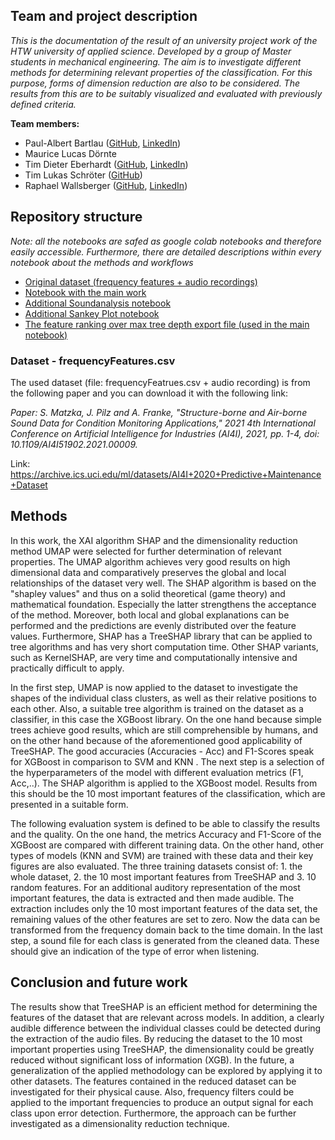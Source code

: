 ## Team and project  description
*This is the documentation of the result of an university project work of the HTW university of applied science. Developed by a group of Master students in mechanical engineering. The aim is to investigate different methods for determining relevant properties of the classification. For this purpose, forms of dimension reduction are also to be considered. The results from this are to be suitably visualized and evaluated with previously defined criteria.*

**Team members:**


*   Paul-Albert Bartlau ([GitHub](https://github.com/technojesusB), [LinkedIn](https://www.linkedin.com/in/paul-bartlau-280a2990/))
*   Maurice Lucas Dörnte
*   Tim Dieter Eberhardt ([GitHub](https://github.com/tde96), [LinkedIn](https://www.linkedin.com/in/tim-eberhardt-8a27a4196/))
*   Tim Lukas Schröter ([GitHub](https://github.com/Timmey160593))
*   Raphael Wallsberger ([GitHub](https://github.com/RoitRapha), [LinkedIn](https://www.linkedin.com/in/raphael-wallsberger-0698a01b9/))

## Repository structure
*Note: all the notebooks are safed as google colab notebooks and therefore easily accessible. Furthermore, there are detailed descriptions within every notebook about the methods and workflows*

- [Original dataset (frequency features + audio recordings)](dataset/)
- [Notebook with the main work](XAI_SHAP_UMAP_Colab.ipynb)
- [Additional Soundanalysis notebook](Soundanalysis_Colab.ipynb) 
- [Additional Sankey Plot notebook](Sankey_Plot_Colab.ipynb) 
- [The feature ranking over max tree depth export file (used in the main notebook)](feature_ranking_max_depth.xlsx) 

### Dataset - frequencyFeatures.csv
The used dataset (file: frequencyFeatrues.csv + audio recording) is from the following paper and you can download it with the following link:

*Paper: S. Matzka, J. Pilz and A. Franke, "Structure-borne and Air-borne Sound Data for Condition Monitoring Applications," 2021 4th International Conference on Artificial Intelligence for Industries (AI4I), 2021, pp. 1-4, doi: 10.1109/AI4I51902.2021.00009.*

Link: https://archive.ics.uci.edu/ml/datasets/AI4I+2020+Predictive+Maintenance+Dataset
## Methods

In this work, the XAI algorithm SHAP and the dimensionality reduction method UMAP were selected for further determination of relevant properties. The UMAP algorithm achieves very good results on high dimensional data and comparatively preserves the global and local relationships of the dataset very well. The SHAP algorithm is based on the "shapley values" and thus on a solid theoretical (game theory) and mathematical foundation. Especially the latter strengthens the acceptance of the method. Moreover, both local and global explanations can be performed and the predictions are evenly distributed over the feature values. Furthermore, SHAP has a TreeSHAP library that can be applied to tree algorithms and has very short computation time. Other SHAP variants, such as KernelSHAP, are very time and computationally intensive and practically difficult to apply.

In the first step, UMAP is now applied to the dataset to investigate the shapes of the individual class clusters, as well as their relative positions to each other. Also, a suitable tree algorithm is trained on the dataset as a classifier, in this case the XGBoost library. On the one hand because simple trees achieve good results, which are still comprehensible by humans, and on the other hand because of the aforementioned good applicability of TreeSHAP. The good accuracies (Accuracies - Acc) and F1-Scores speak for XGBoost in comparison to SVM and KNN . The next step is a selection of the hyperparameters of the model with different evaluation metrics (F1, Acc,..). The SHAP algorithm is applied to the XGBoost model. Results from this should be the 10 most important features of the classification, which are presented in a suitable form.

The following evaluation system is defined to be able to classify the results and the quality. On the one hand, the metrics Accuracy and F1-Score of the XGBoost are compared with different training data. On the other hand, other types of models (KNN and SVM) are trained with these data and their key figures are also evaluated. The three training datasets consist of: 1. the whole dataset, 2. the 10 most important features from TreeSHAP and 3. 10 random features. 
For an additional auditory representation of the most important features, the data is extracted and then made audible. The extraction includes only the 10 most important features of the data set, the remaining values of the other features are set to zero. Now the data can be transformed from the frequency domain back to the time domain. In the last step, a sound file for each class is generated from the cleaned data. These should give an indication of the type of error when listening.

## Conclusion and future work

The results show that TreeSHAP is an efficient method for determining the features of the dataset that are relevant across models. In addition, a clearly audible difference between the individual classes could be detected during the extraction of the audio files. By reducing the dataset to the 10 most important properties using TreeSHAP, the dimensionality could be greatly reduced without significant loss of information (XGB). In the future, a generalization of the applied methodology can be explored by applying it to other datasets. The features contained in the reduced dataset can be investigated for their physical cause. Also, frequency filters could be applied to the important frequencies to produce an output signal for each class upon error detection. Furthermore, the approach can be further investigated as a dimensionality reduction technique. 
